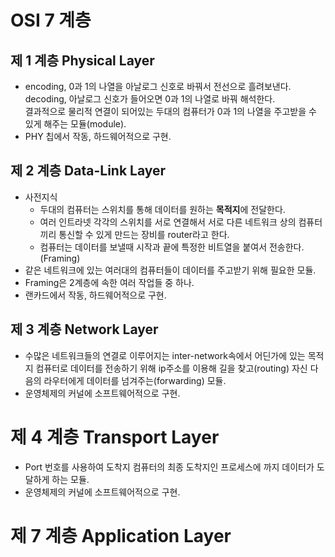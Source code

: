 # OSI 7 계층

## 제 1 계층 Physical Layer
- encoding, 0과 1의 나열을 아날로그 신호로 바꿔서 전선으로 흘려보낸다.<br/>
decoding, 아날로그 신호가 들어오면 0과 1의 나열로 바꿔 해석한다.<br/>
결과적으로 물리적 연결이 되어있는 두대의 컴퓨터가 0과 1의 나열을 주고받을 수 있게 해주는 모듈(module).
- PHY 칩에서 작동, 하드웨어적으로 구현.

## 제 2 계층 Data-Link Layer
- 사전지식
  - 두대의 컴퓨터는 스위치를 통해 데이터를 원하는 **목적지**에 전달한다.
  - 여러 인트라넷 각각의 스위치를 서로 연결해서 서로 다른 네트워크 상의 컴퓨터끼리 통신할 수 있게 만드는 장비를 router라고 한다.
  - 컴퓨터는 데이터를 보낼때 시작과 끝에 특정한 비트열을 붙여서 전송한다.(Framing)
- 같은 네트워크에 있는 여러대의 컴퓨터들이 데이터를 주고받기 위해 필요한 모듈.
- Framing은 2계층에 속한 여러 작업들 중 하나.
- 랜카드에서 작동, 하드웨어적으로 구현.

## 제 3 계층 Network Layer
- 수많은 네트워크들의 연결로 이루어지는 inter-network속에서 어딘가에 있는 목적지 컴퓨터로 데이터를 전송하기 위해 ip주소를 이용해 길을 찾고(routing) 자신 다음의 라우터에게 데이터를 넘겨주는(forwarding) 모듈.
- 운영체제의 커널에 소프트웨어적으로 구현.

# 제 4 계층 Transport Layer
- Port 번호를 사용하여 도착지 컴퓨터의 최종 도착지인 프로세스에 까지 데이터가 도달하게 하는 모듈.
- 운영체제의 커널에 소프트웨어적으로 구현.

# 제 7 계층 Application Layer